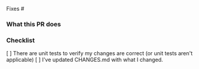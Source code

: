 Fixes #<issue number>

### What this PR does


### Checklist
[ ] There are unit tests to verify my changes are correct (or unit tests aren't applicable)
[ ] I've updated CHANGES.md with what I changed.
